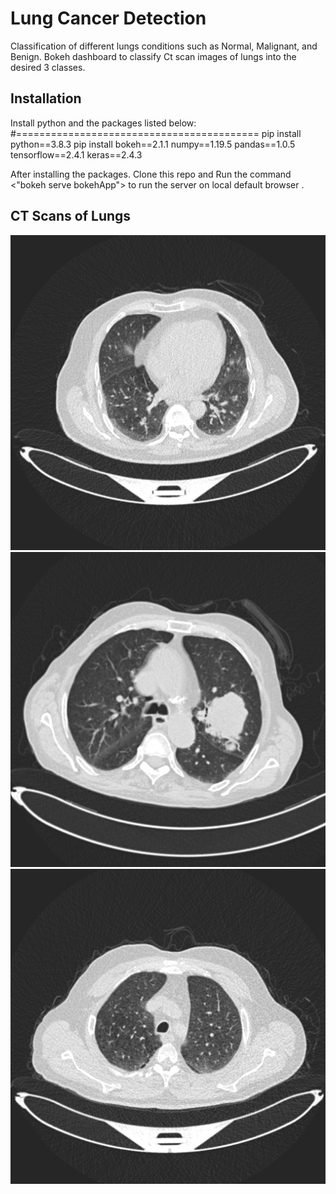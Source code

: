 # Lung Cancer Detection 
Classification of different lungs conditions such as Normal, Malignant, and Benign. Bokeh dashboard to classify Ct scan images of lungs into the desired 3 classes. 

## Installation
Install python and the packages listed below:
#==========================================
pip install python==3.8.3
pip install bokeh==2.1.1
numpy==1.19.5
pandas==1.0.5
tensorflow==2.4.1
keras==2.4.3

After installing the packages. Clone this repo and Run the command <"bokeh serve bokehApp"> to run the server on local default browser  .
## CT Scans of Lungs
![Benign](Bengin_case.jpg)
![Malignant](Malignant_case.jpg)
![Normal](Normal_case.jpg)




